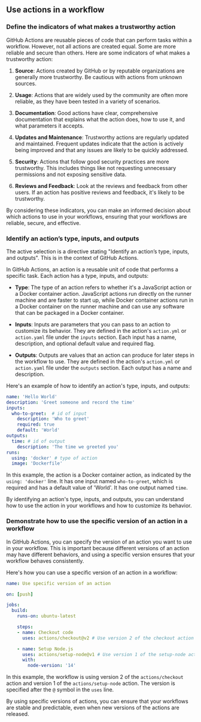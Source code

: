 ## Use actions in a workflow

### Define the indicators of what makes a trustworthy action

GitHub Actions are reusable pieces of code that can perform tasks within a workflow. However, not all actions are created equal. Some are more reliable and secure than others. Here are some indicators of what makes a trustworthy action:

1. **Source**: Actions created by GitHub or by reputable organizations are generally more trustworthy. Be cautious with actions from unknown sources.

2. **Usage**: Actions that are widely used by the community are often more reliable, as they have been tested in a variety of scenarios.

3. **Documentation**: Good actions have clear, comprehensive documentation that explains what the action does, how to use it, and what parameters it accepts.

4. **Updates and Maintenance**: Trustworthy actions are regularly updated and maintained. Frequent updates indicate that the action is actively being improved and that any issues are likely to be quickly addressed.

5. **Security**: Actions that follow good security practices are more trustworthy. This includes things like not requesting unnecessary permissions and not exposing sensitive data.

6. **Reviews and Feedback**: Look at the reviews and feedback from other users. If an action has positive reviews and feedback, it's likely to be trustworthy.

By considering these indicators, you can make an informed decision about which actions to use in your workflows, ensuring that your workflows are reliable, secure, and effective.

### Identify an action’s type, inputs, and outputs

The active selection is a directive stating "Identify an action’s type, inputs, and outputs". This is in the context of GitHub Actions.

In GitHub Actions, an action is a reusable unit of code that performs a specific task. Each action has a type, inputs, and outputs:

- **Type**: The type of an action refers to whether it's a JavaScript action or a Docker container action. JavaScript actions run directly on the runner machine and are faster to start up, while Docker container actions run in a Docker container on the runner machine and can use any software that can be packaged in a Docker container.

- **Inputs**: Inputs are parameters that you can pass to an action to customize its behavior. They are defined in the action's `action.yml` or `action.yaml` file under the `inputs` section. Each input has a name, description, and optional default value and required flag.

- **Outputs**: Outputs are values that an action can produce for later steps in the workflow to use. They are defined in the action's `action.yml` or `action.yaml` file under the `outputs` section. Each output has a name and description.

Here's an example of how to identify an action's type, inputs, and outputs:

```yaml
name: 'Hello World'
description: 'Greet someone and record the time'
inputs:
  who-to-greet:  # id of input
    description: 'Who to greet'
    required: true
    default: 'World'
outputs:
  time: # id of output
    description: 'The time we greeted you'
runs:
  using: 'docker' # type of action
  image: 'Dockerfile'
```

In this example, the action is a Docker container action, as indicated by the `using: 'docker'` line. It has one input named `who-to-greet`, which is required and has a default value of 'World'. It has one output named `time`.

By identifying an action's type, inputs, and outputs, you can understand how to use the action in your workflows and how to customize its behavior.

### Demonstrate how to use the specific version of an action in a workflow

In GitHub Actions, you can specify the version of an action you want to use in your workflow. This is important because different versions of an action may have different behaviors, and using a specific version ensures that your workflow behaves consistently.

Here's how you can use a specific version of an action in a workflow:

```yaml
name: Use specific version of an action

on: [push]

jobs:
  build:
    runs-on: ubuntu-latest

    steps:
    - name: Checkout code
      uses: actions/checkout@v2 # Use version 2 of the checkout action

    - name: Setup Node.js
      uses: actions/setup-node@v1 # Use version 1 of the setup-node action
      with:
        node-version: '14'
```

In this example, the workflow is using version 2 of the `actions/checkout` action and version 1 of the `actions/setup-node` action. The version is specified after the `@` symbol in the `uses` line.

By using specific versions of actions, you can ensure that your workflows are stable and predictable, even when new versions of the actions are released.
